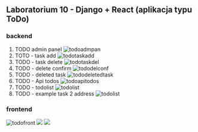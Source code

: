 
## Laboratorium 10 - Django + React (aplikacja typu ToDo)

### backend
1. TODO admin panel
![todoadmpan](assets/TODO.png)
2. TOTO - task add
![todotaskadd](assets/todotask1added.png)
3. TODO - task delete
![todotaskdel](assets/todotask1delete.png)
4. TODO - delete confirm
![tododelconf](assets/tododeletingconfirm.png)
5. TODO - deleted task
![tododeletedtask](assets/tododeletedtask.png)
6. TODO - Api todos
![todoapitodos](assets/todoapitodos.png)
7. TODO - todolist
![todolist](assets/todolist.png)
8. TODO - example task 2 address
![todolist](assets/todotask2address.png)

### frontend
 
![todofront](assets/frontendreact.png)
![](assets/frontendtodocompleted.png)
![](assets/frontendtodoedit.png)

